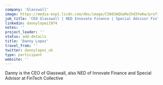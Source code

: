 ```yaml
---
company: 'Glasswall'
image: https://media-exp1.licdn.com/dms/image/C5603AQGaRe1hd3YwKw/profile-displayphoto-shrink_800_800/0?e=1605744000&v=beta&t=oxqPYSD85llMvPLcTiLCNhQTwUSZRFSfH9i--JjPHzw
job_title: 'CEO Glasswall | NED Innovate Finance | Special Advisor FinTech Collective'
linkedin: dannylopez1974
notes: ''
project_leader: ''
status: add-details
title: 'Danny Lopez'
travel_from: ''
twitter: dannylopez_uk
type: participant
website: ''
---
```

Danny is the CEO of Glasswall, also NED of Innovate Finance and Special Advisor at FinTech Collective
